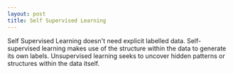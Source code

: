 ```yaml
---
layout: post
title: Self Supervised Learning
---
```


Self Supervised Learning doesn't need explicit labelled data. Self-supervised learning makes use of the structure within the data to generate its own labels. Unsupervised learning seeks to uncover hidden patterns or structures within the data itself.
